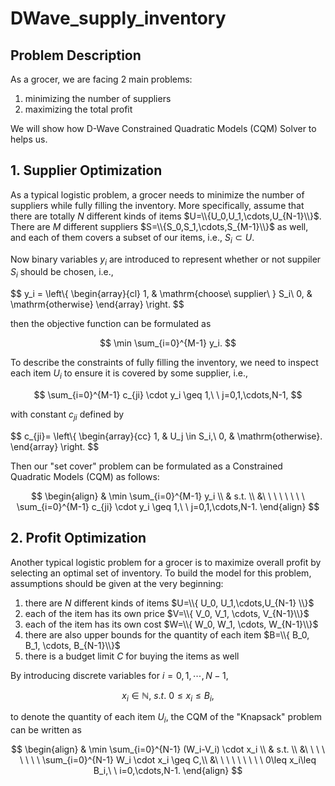 # DWave_supply_inventory
## Problem Description
As a grocer, we are facing 2 main problems: 
  1. minimizing the number of suppliers 
  2. maximizing the total profit

We will show how D-Wave Constrained Quadratic Models (CQM) Solver to helps us.

## 1. Supplier Optimization
As a typical logistic problem, a grocer needs to minimize the number of suppliers while fully filling the inventory. More specifically, assume that there are totally $N$ different kinds of items $U=\\{U_0,U_1,\cdots,U_{N-1}\\}$. There are $M$ different suppliers $S=\\{S_0,S_1,\cdots,S_{M-1}\\}$ as well, and each of them covers a subset of our items, i.e., $S_i\subset U$.

Now binary variables $y_i$ are introduced to represent whether or not suppiler $S_i$ should be chosen, i.e.,

$$
y_i = 
\left\\{ 
\begin{array}{cl} 
  1, & \mathrm{choose\ supplier\ } S_i\\ 
  0, & \mathrm{otherwise} 
\end{array} 
\right.
$$

then the objective function can be formulated as

$$
  \min \sum_{i=0}^{M-1} y_i.
$$

To describe the constraints of fully filling the inventory, we need to inspect each item $U_i$ to ensure it is covered by some supplier, i.e.,

$$
  \sum_{i=0}^{M-1} c_{ji} \cdot y_i \geq 1,\ \   j=0,1,\cdots,N-1,
$$

with constant $c_{ji}$ defined by

$$
  c_{ji}=
  \left\\{
  \begin{array}{cc}
    1, & U_j \in S_i,\\
    0, & \mathrm{otherwise}.
  \end{array}
  \right.
$$

Then our "set cover" problem can be formulated as a Constrained Quadratic Models (CQM) as follows:

$$
\begin{align}
   & \min \sum_{i=0}^{M-1} y_i \\
   & s.t. \\
   &\ \ \ \ \ \ \ \ \sum_{i=0}^{M-1} c_{ji} \cdot y_i \geq 1,\ \   j=0,1,\cdots,N-1.
\end{align}
$$

## 2. Profit Optimization
Another typical logistic problem for a grocer is to maximize overall profit by selecting an optimal set of inventory. To build the model for this problem, assumptions should be given at the very beginning:
  1. there are $N$ different kinds of items $U=\\{ U_0, U_1,\cdots,U_{N-1} \\}$
  2. each of the item has its own price $V=\\{ V_0, V_1, \cdots, V_{N-1}\\}$
  3. each of the item has its own cost $W=\\{ W_0, W_1, \cdots, W_{N-1}\\}$
  4. there are also upper bounds for the quantity of each item $B=\\{ B_0, B_1, \cdots, B_{N-1}\\}$
  5. there is a budget limit $C$ for buying the items as well

By introducing discrete variables for $i=0,1,\cdots,N-1$,

$$
x_i\in\mathbb{N},\ s.t.\ 0\leq x_i\leq B_i,
$$

to denote the quantity of each item $U_i$, the CQM of the "Knapsack" problem can be written as

$$
\begin{align}
   & \min \sum_{i=0}^{N-1} (W_i-V_i) \cdot x_i \\
   & s.t. \\
   &\ \ \ \ \ \ \ \ \sum_{i=0}^{N-1} W_i \cdot x_i \geq C,\\
   &\ \ \ \ \ \ \ \ \ 0\leq x_i\leq B_i,\ \ i=0,\cdots,N-1.
\end{align}
$$

